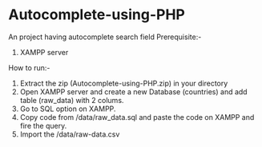# Autocomplete-using-PHP
An project having autocomplete search field
Prerequisite:-
1) XAMPP server


How to run:- 
1) Extract the zip (Autocomplete-using-PHP.zip) in your directory
2) Open XAMPP server and create a new Database (countries) and add table (raw_data) with 2 colums.
3) Go to SQL option on XAMPP.
4) Copy code from /data/raw_data.sql and paste the code on XAMPP and fire the query.
5) Import the /data/raw-data.csv
